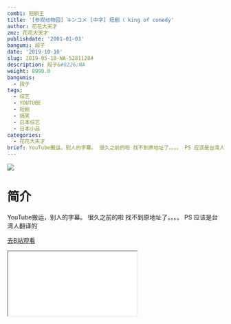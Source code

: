 ```yaml
---
combi: 短剧王
title: '[参观动物园] キンコメ [中字] 短剧（ king of comedy'
author: 花花大天才
zmz: 花花大天才
publishdate: '2001-01-03'
bangumi: 段子
date: '2019-10-10'
slug: 2019-05-18-NA-52811284
description: 段子&#8226;NA
weight: 8990.0
bangumis:
  - 段子
tags:
  - 综艺
  - YOUTUBE
  - 短剧
  - 搞笑
  - 日本综艺
  - 日本小品
categories:
  - 花花大天才
brief: YouTube搬运，别人的字幕。 很久之前的啦 找不到原地址了。。。。 PS 应该是台湾人翻译的
---
```

![](https://raw.githubusercontent.com/tcgriffith/owaraisite/master/static/tmpimg/4bccbcbf93bd0af09b3709afac4b3b25c13aee1c.jpg.480.jpg)
# 简介  
YouTube搬运，别人的字幕。
很久之前的啦 找不到原地址了。。。。
PS 应该是台湾人翻译的  

[去B站观看](https://www.bilibili.com/video/av52811284/)
<div class ="resp-container"><iframe class="testiframe" src="//player.bilibili.com/player.html?aid=52811284"", scrolling="no", allowfullscreen="true" > </iframe></div> 
